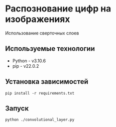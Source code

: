 # Распознование цифр на изображениях
Использование сверточных слоев

## Используемые технологии
* Python - v3.10.6
* pip - v22.0.2

## Установка зависимостей
~~~
pip install -r requirements.txt
~~~

## Запуск
~~~bash
python ./convolutional_layer.py
~~~